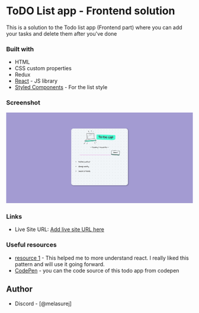 # ToDO List app - Frontend solution

This is a solution to the Todo list app (Frontend part) where you can add your tasks and delete them after you've done

### Built with
-  HTML
- CSS custom properties
- Redux
- [React](https://reactjs.org/) - JS library
- [Styled Components](https://codepen.io/cassie-codes/pen/pYwXwb) - For the list style

### Screenshot
![](./Screenshot%20.png)
### Links
- Live Site URL: [Add live site URL here](https://todo-list-app-one-indol.vercel.app)
### Useful resources

- [resource 1](https://www.w3schools.com/react/react_props.asp) - This helped me to more understand react. I really liked this pattern and will use it going forward.
- [CodePen](https://codepen.io) - you can the code source of this todo app from codepen 

## Author
- Discord - [@melasurej]


